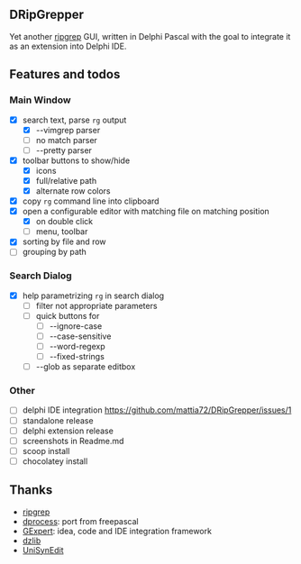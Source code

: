 ## DRipGrepper
Yet another [ripgrep](https://github.com/BurntSushi/ripgrep) GUI, written in Delphi Pascal with the goal to integrate it as an extension into Delphi IDE.

## Features and todos

### Main Window
- [x] search text, parse `rg` output
  - [x] --vimgrep parser
  - [ ] no match parser
  - [ ] --pretty parser
- [x] toolbar buttons to show/hide
  - [x] icons
  - [x] full/relative path
  - [x] alternate row colors
- [x] copy `rg` command line into clipboard
- [x] open a configurable editor with matching file on matching position
   - [x] on double click
   - [ ] menu, toolbar
- [x] sorting by file and row
- [ ] grouping by path
  
### Search Dialog
- [x] help parametrizing `rg` in search dialog
  - [ ] filter not appropriate parameters
  - [ ] quick buttons for
    - [ ] --ignore-case
    - [ ] --case-sensitive
    - [ ] --word-regexp
    - [ ] --fixed-strings
  - [ ] --glob as separate editbox

### Other
- [ ] delphi IDE integration https://github.com/mattia72/DRipGrepper/issues/1
- [ ] standalone release
- [ ] delphi extension release
- [ ] screenshots in Readme.md
- [ ] scoop install
- [ ] chocolatey install

## Thanks
-  [ripgrep](https://github.com/BurntSushi/ripgrep)
-  [dprocess](https://stackoverflow.com/a/45029879/2923283): port from freepascal
-  [GExpert](https://www.gexperts.org/download): idea, code and IDE integration framework
-  [dzlib](https://sourceforge.net/p/dzlib/code/HEAD/tree)
-  [UniSynEdit](https://sourceforge.net/projects/synedit)
